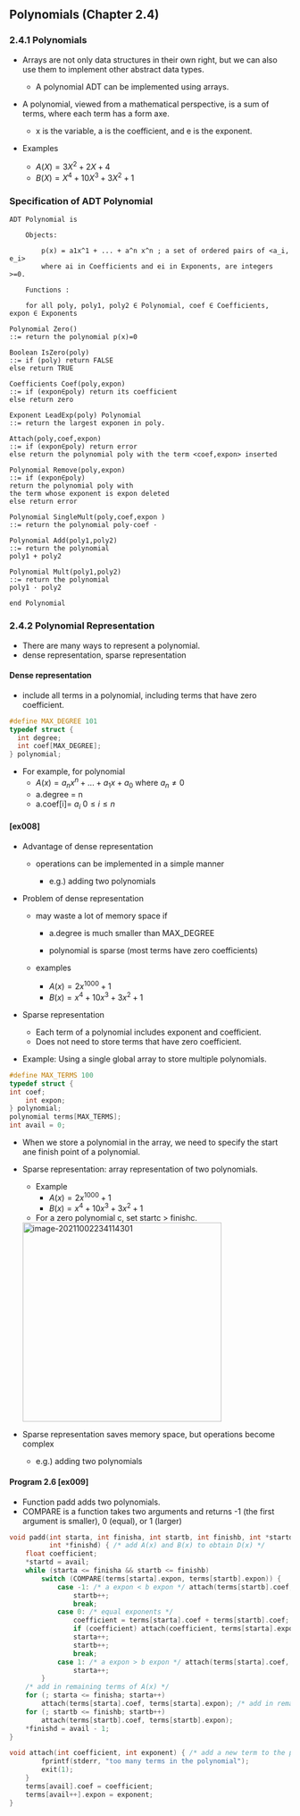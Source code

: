 ## Polynomials (Chapter 2.4)

### 2.4.1 Polynomials

- Arrays are not only data structures in their own right, but we can also use them to implement other abstract data types.

  - A polynomial ADT can be implemented using arrays.

  

- A polynomial, viewed from a mathematical perspective, is a sum of terms, where each term has a form axe.

  - x is the variable, a is the coefficient, and e is the exponent.

  

- Examples  
  - $A(X)=3X^2 +2X+4$
  - $B(X)=X^4 +10X^3 +3X^2 +1$


### Specification of ADT Polynomial

```pseudocode
ADT Polynomial is

	Objects: 
	
		p(x) = a1x^1 + ... + a^n x^n ; a set of ordered pairs of <a_i, e_i>
		where ai in Coefficients and ei in Exponents, are integers >=0. 
		
	Functions :
	
	for all poly, poly1, poly2 ∈ Polynomial, coef ∈ Coefficients, expon ∈ Exponents

Polynomial Zero() 
::= return the polynomial p(x)=0 

Boolean IsZero(poly)
::= if (poly) return FALSE
else return TRUE

Coefficients Coef(poly,expon)
::= if (expon∈poly) return its coefficient
else return zero

Exponent LeadExp(poly) Polynomial 
::= return the largest exponen in poly. 

Attach(poly,coef,expon)
::= if (expon∈poly) return error
else return the polynomial poly with the term <coef,expon> inserted

Polynomial Remove(poly,expon)
::= if (expon∈poly)
return the polynomial poly with
the term whose exponent is expon deleted
else return error

Polynomial SingleMult(poly,coef,expon ) 
::= return the polynomial poly·coef ·

Polynomial Add(poly1,poly2) 
::= return the polynomial
poly1 + poly2

Polynomial Mult(poly1,poly2)
::= return the polynomial
poly1 · poly2

end Polynomial
```

### 2.4.2 Polynomial Representation

- There are many ways to represent a polynomial. 
- dense representation, sparse representation

#### Dense representation

 - include all terms in a polynomial, including terms that have zero coefficient.

```c
#define MAX_DEGREE 101
typedef struct {
  int degree;
  int coef[MAX_DEGREE];
} polynomial;
```

- For example, for polynomial
  - $A(x) = a_n x^n + ... + a_1 x + a_0$ where $a_n \neq 0$
  - a.degree = n
  - a.coef[i]= $a_i$  $0≤i≤n$

####  [ex008]  

- Advantage of dense representation
  - operations can be implemented in a simple manner

    - e.g.) adding two polynomials
  
    
  
- Problem of dense representation

  - may waste a lot of memory space if
    - a.degree is much smaller than MAX_DEGREE

    - polynomial is sparse (most terms have zero coefficients)

  - examples
    - $A(x) = 2x^{1000} + 1$
    - $B(x) = x^{4} + 10x^3 + 3x^2 +1$
    
    

- Sparse representation
  - Each term of a polynomial includes exponent and coefficient.
  - Does not need to store terms that have zero coefficient.
  
  
- Example: Using a single global array to store multiple polynomials.

```c
#define MAX_TERMS 100
typedef struct {
int coef;
    int expon;
} polynomial;
polynomial terms[MAX_TERMS];
int avail = 0;
```

- When we store a polynomial in the array, we need to specify the start ane finish point of a polynomial.



- Sparse representation: array representation of two polynomials.
  - Example
    - $A(x) = 2x^{1000} + 1$
    - $B(x) = x^{4} + 10x^3 + 3x^2 +1$
  - For a zero polynomial c, set startc > finishc.

  <img width="356" alt="image-20211002234114301" src="https://user-images.githubusercontent.com/46957634/135751617-8ce868b3-c009-4074-9ec9-58cddaf3aa3b.png">
- Sparse representation saves memory space, but operations become complex

  - e.g.) adding two polynomials

#### Program 2.6 [ex009]

- Function padd adds two polynomials.
- COMPARE is a function takes two arguments and returns -1 (the first argument is smaller), 0 (equal), or 1 (larger)

```c
void padd(int starta, int finisha, int startb, int finishb, int *startd,
          int *finishd) { /* add A(x) and B(x) to obtain D(x) */
    float coefficient;
    *startd = avail;
    while (starta <= finisha && startb <= finishb)
        switch (COMPARE(terms[starta].expon, terms[startb].expon)) {
            case -1: /* a expon < b expon */ attach(terms[startb].coef, terms[startb].expon);
                startb++;
                break;
            case 0: /* equal exponents */
                coefficient = terms[starta].coef + terms[startb].coef;
                if (coefficient) attach(coefficient, terms[starta].expon);
                starta++;
                startb++;
                break;
            case 1: /* a expon > b expon */ attach(terms[starta].coef, terms[starta].expon);
                starta++;
        }
    /* add in remaining terms of A(x) */
    for (; starta <= finisha; starta++)
        attach(terms[starta].coef, terms[starta].expon); /* add in remaining terms of B(x) */
    for (; startb <= finishb; startb++)
        attach(terms[startb].coef, terms[startb].expon);
    *finishd = avail - 1;
}

void attach(int coefficient, int exponent) { /* add a new term to the polynomial */ if (avail >= MAX_TERMS) {
        fprintf(stderr, "too many terms in the polynomial");
        exit(1);
    }
    terms[avail].coef = coefficient;
    terms[avail++].expon = exponent;
}
```

